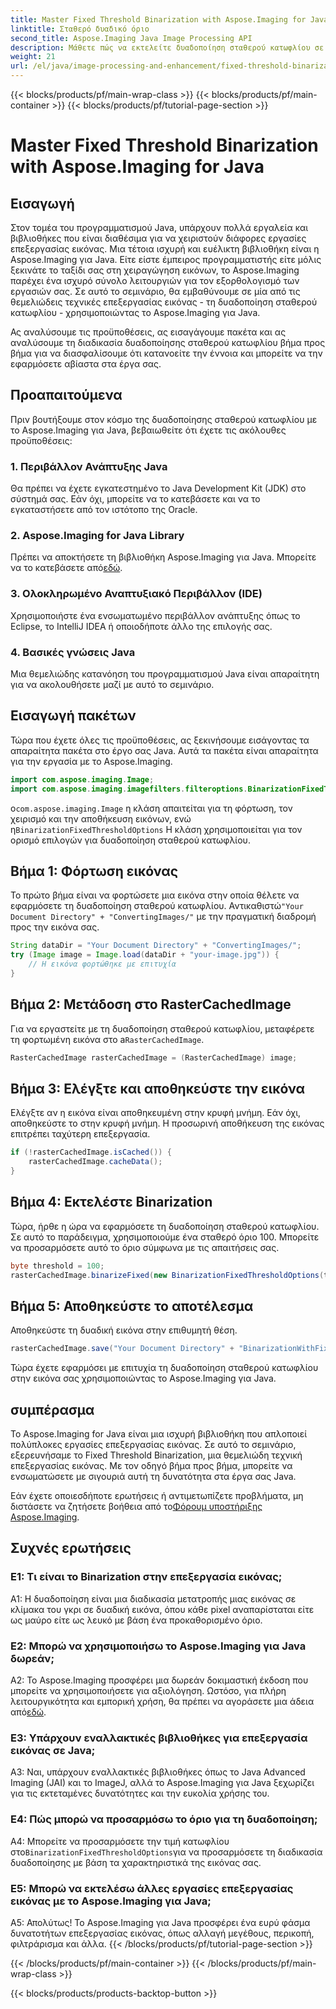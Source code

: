 ```yaml
---
title: Master Fixed Threshold Binarization with Aspose.Imaging for Java
linktitle: Σταθερό δυαδικό όριο
second_title: Aspose.Imaging Java Image Processing API
description: Μάθετε πώς να εκτελείτε δυαδοποίηση σταθερού κατωφλίου σε εικόνες χρησιμοποιώντας το Aspose.Imaging για Java.
weight: 21
url: /el/java/image-processing-and-enhancement/fixed-threshold-binarization/
---
```


{{< blocks/products/pf/main-wrap-class >}}
{{< blocks/products/pf/main-container >}}
{{< blocks/products/pf/tutorial-page-section >}}

# Master Fixed Threshold Binarization with Aspose.Imaging for Java

## Εισαγωγή

Στον τομέα του προγραμματισμού Java, υπάρχουν πολλά εργαλεία και βιβλιοθήκες που είναι διαθέσιμα για να χειριστούν διάφορες εργασίες επεξεργασίας εικόνας. Μια τέτοια ισχυρή και ευέλικτη βιβλιοθήκη είναι η Aspose.Imaging για Java. Είτε είστε έμπειρος προγραμματιστής είτε μόλις ξεκινάτε το ταξίδι σας στη χειραγώγηση εικόνων, το Aspose.Imaging παρέχει ένα ισχυρό σύνολο λειτουργιών για τον εξορθολογισμό των εργασιών σας. Σε αυτό το σεμινάριο, θα εμβαθύνουμε σε μία από τις θεμελιώδεις τεχνικές επεξεργασίας εικόνας - τη δυαδοποίηση σταθερού κατωφλίου - χρησιμοποιώντας το Aspose.Imaging για Java.

Ας αναλύσουμε τις προϋποθέσεις, ας εισαγάγουμε πακέτα και ας αναλύσουμε τη διαδικασία δυαδοποίησης σταθερού κατωφλίου βήμα προς βήμα για να διασφαλίσουμε ότι κατανοείτε την έννοια και μπορείτε να την εφαρμόσετε αβίαστα στα έργα σας.

## Προαπαιτούμενα

Πριν βουτήξουμε στον κόσμο της δυαδοποίησης σταθερού κατωφλίου με το Aspose.Imaging για Java, βεβαιωθείτε ότι έχετε τις ακόλουθες προϋποθέσεις:

### 1. Περιβάλλον Ανάπτυξης Java

Θα πρέπει να έχετε εγκατεστημένο το Java Development Kit (JDK) στο σύστημά σας. Εάν όχι, μπορείτε να το κατεβάσετε και να το εγκαταστήσετε από τον ιστότοπο της Oracle.

### 2. Aspose.Imaging for Java Library

 Πρέπει να αποκτήσετε τη βιβλιοθήκη Aspose.Imaging για Java. Μπορείτε να το κατεβάσετε από[εδώ](https://releases.aspose.com/imaging/java/).

### 3. Ολοκληρωμένο Αναπτυξιακό Περιβάλλον (IDE)

Χρησιμοποιήστε ένα ενσωματωμένο περιβάλλον ανάπτυξης όπως το Eclipse, το IntelliJ IDEA ή οποιοδήποτε άλλο της επιλογής σας.

### 4. Βασικές γνώσεις Java

Μια θεμελιώδης κατανόηση του προγραμματισμού Java είναι απαραίτητη για να ακολουθήσετε μαζί με αυτό το σεμινάριο.

## Εισαγωγή πακέτων

Τώρα που έχετε όλες τις προϋποθέσεις, ας ξεκινήσουμε εισάγοντας τα απαραίτητα πακέτα στο έργο σας Java. Αυτά τα πακέτα είναι απαραίτητα για την εργασία με το Aspose.Imaging.

```java
import com.aspose.imaging.Image;
import com.aspose.imaging.imagefilters.filteroptions.BinarizationFixedThresholdOptions;
```

 ο`com.aspose.imaging.Image` η κλάση απαιτείται για τη φόρτωση, τον χειρισμό και την αποθήκευση εικόνων, ενώ η`BinarizationFixedThresholdOptions` Η κλάση χρησιμοποιείται για τον ορισμό επιλογών για δυαδοποίηση σταθερού κατωφλίου.

## Βήμα 1: Φόρτωση εικόνας

 Το πρώτο βήμα είναι να φορτώσετε μια εικόνα στην οποία θέλετε να εφαρμόσετε τη δυαδοποίηση σταθερού κατωφλίου. Αντικαθιστώ`"Your Document Directory" + "ConvertingImages/"` με την πραγματική διαδρομή προς την εικόνα σας.

```java
String dataDir = "Your Document Directory" + "ConvertingImages/";
try (Image image = Image.load(dataDir + "your-image.jpg")) {
    // Η εικόνα φορτώθηκε με επιτυχία
}
```

## Βήμα 2: Μετάδοση στο RasterCachedImage

 Για να εργαστείτε με τη δυαδοποίηση σταθερού κατωφλίου, μεταφέρετε τη φορτωμένη εικόνα στο a`RasterCachedImage`.

```java
RasterCachedImage rasterCachedImage = (RasterCachedImage) image;
```

## Βήμα 3: Ελέγξτε και αποθηκεύστε την εικόνα

Ελέγξτε αν η εικόνα είναι αποθηκευμένη στην κρυφή μνήμη. Εάν όχι, αποθηκεύστε το στην κρυφή μνήμη. Η προσωρινή αποθήκευση της εικόνας επιτρέπει ταχύτερη επεξεργασία.

```java
if (!rasterCachedImage.isCached()) {
    rasterCachedImage.cacheData();
}
```

## Βήμα 4: Εκτελέστε Binarization

Τώρα, ήρθε η ώρα να εφαρμόσετε τη δυαδοποίηση σταθερού κατωφλίου. Σε αυτό το παράδειγμα, χρησιμοποιούμε ένα σταθερό όριο 100. Μπορείτε να προσαρμόσετε αυτό το όριο σύμφωνα με τις απαιτήσεις σας.

```java
byte threshold = 100;
rasterCachedImage.binarizeFixed(new BinarizationFixedThresholdOptions(threshold));
```

## Βήμα 5: Αποθηκεύστε το αποτέλεσμα

Αποθηκεύστε τη δυαδική εικόνα στην επιθυμητή θέση.

```java
rasterCachedImage.save("Your Document Directory" + "BinarizationWithFixedThreshold_out.jpg");
```

Τώρα έχετε εφαρμόσει με επιτυχία τη δυαδοποίηση σταθερού κατωφλίου στην εικόνα σας χρησιμοποιώντας το Aspose.Imaging για Java.

## συμπέρασμα

Το Aspose.Imaging for Java είναι μια ισχυρή βιβλιοθήκη που απλοποιεί πολύπλοκες εργασίες επεξεργασίας εικόνας. Σε αυτό το σεμινάριο, εξερευνήσαμε το Fixed Threshold Binarization, μια θεμελιώδη τεχνική επεξεργασίας εικόνας. Με τον οδηγό βήμα προς βήμα, μπορείτε να ενσωματώσετε με σιγουριά αυτή τη δυνατότητα στα έργα σας Java.

Εάν έχετε οποιεσδήποτε ερωτήσεις ή αντιμετωπίζετε προβλήματα, μη διστάσετε να ζητήσετε βοήθεια από το[Φόρουμ υποστήριξης Aspose.Imaging](https://forum.aspose.com/).

## Συχνές ερωτήσεις

### Ε1: Τι είναι το Binarization στην επεξεργασία εικόνας;

A1: Η δυαδοποίηση είναι μια διαδικασία μετατροπής μιας εικόνας σε κλίμακα του γκρι σε δυαδική εικόνα, όπου κάθε pixel αναπαρίσταται είτε ως μαύρο είτε ως λευκό με βάση ένα προκαθορισμένο όριο.

### Ε2: Μπορώ να χρησιμοποιήσω το Aspose.Imaging για Java δωρεάν;

 A2: Το Aspose.Imaging προσφέρει μια δωρεάν δοκιμαστική έκδοση που μπορείτε να χρησιμοποιήσετε για αξιολόγηση. Ωστόσο, για πλήρη λειτουργικότητα και εμπορική χρήση, θα πρέπει να αγοράσετε μια άδεια από[εδώ](https://purchase.aspose.com/buy).

### Ε3: Υπάρχουν εναλλακτικές βιβλιοθήκες για επεξεργασία εικόνας σε Java;

A3: Ναι, υπάρχουν εναλλακτικές βιβλιοθήκες όπως το Java Advanced Imaging (JAI) και το ImageJ, αλλά το Aspose.Imaging για Java ξεχωρίζει για τις εκτεταμένες δυνατότητες και την ευκολία χρήσης του.

### Ε4: Πώς μπορώ να προσαρμόσω το όριο για τη δυαδοποίηση;

 A4: Μπορείτε να προσαρμόσετε την τιμή κατωφλίου στο`BinarizationFixedThresholdOptions`για να προσαρμόσετε τη διαδικασία δυαδοποίησης με βάση τα χαρακτηριστικά της εικόνας σας.

### Ε5: Μπορώ να εκτελέσω άλλες εργασίες επεξεργασίας εικόνας με το Aspose.Imaging για Java;

Α5: Απολύτως! Το Aspose.Imaging για Java προσφέρει ένα ευρύ φάσμα δυνατοτήτων επεξεργασίας εικόνας, όπως αλλαγή μεγέθους, περικοπή, φιλτράρισμα και άλλα.
{{< /blocks/products/pf/tutorial-page-section >}}

{{< /blocks/products/pf/main-container >}}
{{< /blocks/products/pf/main-wrap-class >}}

{{< blocks/products/products-backtop-button >}}
